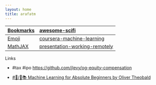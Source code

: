 ```yaml
---
layout: home
title: arafatm
---
```


| [Bookmarks](/bookmarks) | [awesome-scifi](https://arafatm.com/awesome-scifi)                                 |
| :-- | :-- |
| [Emoji](/emoji)         | [coursera-machine-learning](https://arafatm.com/coursera-machine-learning)         |
| [MathJAX](/mathjax)     | [presentation-working-remotely](https://arafatm.com/presentation-working-remotely) |

Links
- #tax #ipo https://github.com/jlevy/og-equity-compensation

- [#🦉/📔📚 Machine Learning for Absolute Beginners by Oliver Theobald](https://arafatm.com/book.Machine.Learning.for.Absolute.Beginners.Oliver.Theobald/)
